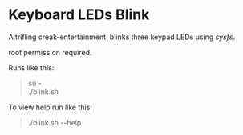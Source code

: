 # Keyboard LEDs Blink

A trifling creak-entertainment. blinks three keypad LEDs using
_sysfs_.

root permission required.

Runs like this:

> su -    
> ./blink.sh     

To view help run like this:

> ./blink.sh --help    
